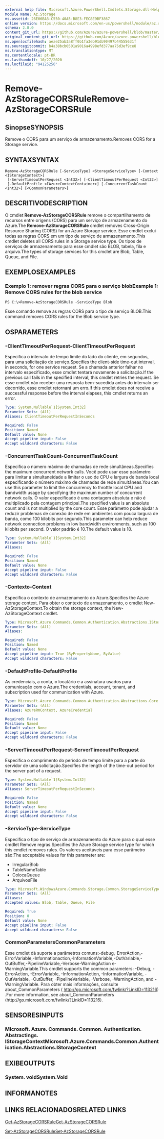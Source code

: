 ```yaml
---
external help file: Microsoft.Azure.PowerShell.Cmdlets.Storage.dll-Help.xml
Module Name: Az.Storage
ms.assetid: 26E06BA3-C550-40A5-B8E3-FEC8E9BF3867
online version: https://docs.microsoft.com/en-us/powershell/module/az.storage/remove-azstoragecorsrule
schema: 2.0.0
content_git_url: https://github.com/Azure/azure-powershell/blob/master/src/Storage/Storage.Management/help/Remove-AzStorageCORSRule.md
original_content_git_url: https://github.com/Azure/azure-powershell/blob/master/src/Storage/Storage.Management/help/Remove-AzStorageCORSRule.md
ms.openlocfilehash: aeae25ab3a8ff0b1fa3eb91db90497b44555631f
ms.sourcegitcommit: b4a38bcb0501a9016a4998efd377aa75d3ef9ce8
ms.translationtype: MT
ms.contentlocale: pt-BR
ms.lasthandoff: 10/27/2020
ms.locfileid: "94125256"
---
```

# <span data-ttu-id="88b4f-101">Remove-AzStorageCORSRule</span><span class="sxs-lookup"><span data-stu-id="88b4f-101">Remove-AzStorageCORSRule</span></span>

## <span data-ttu-id="88b4f-102">Sinopse</span><span class="sxs-lookup"><span data-stu-id="88b4f-102">SYNOPSIS</span></span>
<span data-ttu-id="88b4f-103">Remove o CORS para um serviço de armazenamento.</span><span class="sxs-lookup"><span data-stu-id="88b4f-103">Removes CORS for a Storage service.</span></span>

## <span data-ttu-id="88b4f-104">SYNTAX</span><span class="sxs-lookup"><span data-stu-id="88b4f-104">SYNTAX</span></span>

```
Remove-AzStorageCORSRule [-ServiceType] <StorageServiceType> [-Context <IStorageContext>]
 [-ServerTimeoutPerRequest <Int32>] [-ClientTimeoutPerRequest <Int32>]
 [-DefaultProfile <IAzureContextContainer>] [-ConcurrentTaskCount <Int32>] [<CommonParameters>]
```

## <span data-ttu-id="88b4f-105">DESCRITIVO</span><span class="sxs-lookup"><span data-stu-id="88b4f-105">DESCRIPTION</span></span>
<span data-ttu-id="88b4f-106">O cmdlet **Remove-AzStorageCORSRule** remove o compartilhamento de recursos entre origens (CORS) para um serviço de armazenamento do Azure.</span><span class="sxs-lookup"><span data-stu-id="88b4f-106">The **Remove-AzStorageCORSRule** cmdlet removes Cross-Origin Resource Sharing (CORS) for an Azure Storage service.</span></span>
<span data-ttu-id="88b4f-107">Esse cmdlet exclui todas as regras CORS em um tipo de serviço de armazenamento.</span><span class="sxs-lookup"><span data-stu-id="88b4f-107">This cmdlet deletes all CORS rules in a Storage service type.</span></span>
<span data-ttu-id="88b4f-108">Os tipos de serviços de armazenamento para esse cmdlet são BLOB, tabela, fila e arquivo.</span><span class="sxs-lookup"><span data-stu-id="88b4f-108">The types of storage services for this cmdlet are Blob, Table, Queue, and File.</span></span>

## <span data-ttu-id="88b4f-109">EXEMPLOS</span><span class="sxs-lookup"><span data-stu-id="88b4f-109">EXAMPLES</span></span>

### <span data-ttu-id="88b4f-110">Exemplo 1: remover regras CORS para o serviço blob</span><span class="sxs-lookup"><span data-stu-id="88b4f-110">Example 1: Remove CORS rules for the blob service</span></span>
```
PS C:\>Remove-AzStorageCORSRule -ServiceType Blob
```

<span data-ttu-id="88b4f-111">Esse comando remove as regras CORS para o tipo de serviço BLOB.</span><span class="sxs-lookup"><span data-stu-id="88b4f-111">This command removes CORS rules for the Blob service type.</span></span>

## <span data-ttu-id="88b4f-112">OS</span><span class="sxs-lookup"><span data-stu-id="88b4f-112">PARAMETERS</span></span>

### <span data-ttu-id="88b4f-113">-ClientTimeoutPerRequest</span><span class="sxs-lookup"><span data-stu-id="88b4f-113">-ClientTimeoutPerRequest</span></span>
<span data-ttu-id="88b4f-114">Especifica o intervalo de tempo limite do lado do cliente, em segundos, para uma solicitação de serviço.</span><span class="sxs-lookup"><span data-stu-id="88b4f-114">Specifies the client-side time-out interval, in seconds, for one service request.</span></span>
<span data-ttu-id="88b4f-115">Se a chamada anterior falhar no intervalo especificado, esse cmdlet tentará novamente a solicitação.</span><span class="sxs-lookup"><span data-stu-id="88b4f-115">If the previous call fails in the specified interval, this cmdlet retries the request.</span></span>
<span data-ttu-id="88b4f-116">Se esse cmdlet não receber uma resposta bem-sucedida antes do intervalo ser decorrido, esse cmdlet retornará um erro.</span><span class="sxs-lookup"><span data-stu-id="88b4f-116">If this cmdlet does not receive a successful response before the interval elapses, this cmdlet returns an error.</span></span>

```yaml
Type: System.Nullable`1[System.Int32]
Parameter Sets: (All)
Aliases: ClientTimeoutPerRequestInSeconds

Required: False
Position: Named
Default value: None
Accept pipeline input: False
Accept wildcard characters: False
```

### <span data-ttu-id="88b4f-117">-ConcurrentTaskCount</span><span class="sxs-lookup"><span data-stu-id="88b4f-117">-ConcurrentTaskCount</span></span>
<span data-ttu-id="88b4f-118">Especifica o número máximo de chamadas de rede simultâneas.</span><span class="sxs-lookup"><span data-stu-id="88b4f-118">Specifies the maximum concurrent network calls.</span></span>
<span data-ttu-id="88b4f-119">Você pode usar esse parâmetro para limitar a simultaneidade a limitar o uso de CPU e largura de banda local especificando o número máximo de chamadas de rede simultâneas.</span><span class="sxs-lookup"><span data-stu-id="88b4f-119">You can use this parameter to limit the concurrency to throttle local CPU and bandwidth usage by specifying the maximum number of concurrent network calls.</span></span>
<span data-ttu-id="88b4f-120">O valor especificado é uma contagem absoluta e não é multiplicado pela contagem principal.</span><span class="sxs-lookup"><span data-stu-id="88b4f-120">The specified value is an absolute count and is not multiplied by the core count.</span></span>
<span data-ttu-id="88b4f-121">Esse parâmetro pode ajudar a reduzir problemas de conexão de rede em ambientes com pouca largura de banda, como 100 kilobits por segundo.</span><span class="sxs-lookup"><span data-stu-id="88b4f-121">This parameter can help reduce network connection problems in low bandwidth environments, such as 100 kilobits per second.</span></span>
<span data-ttu-id="88b4f-122">O valor padrão é 10.</span><span class="sxs-lookup"><span data-stu-id="88b4f-122">The default value is 10.</span></span>

```yaml
Type: System.Nullable`1[System.Int32]
Parameter Sets: (All)
Aliases:

Required: False
Position: Named
Default value: None
Accept pipeline input: False
Accept wildcard characters: False
```

### <span data-ttu-id="88b4f-123">-Contexto</span><span class="sxs-lookup"><span data-stu-id="88b4f-123">-Context</span></span>
<span data-ttu-id="88b4f-124">Especifica o contexto de armazenamento do Azure.</span><span class="sxs-lookup"><span data-stu-id="88b4f-124">Specifies the Azure storage context.</span></span>
<span data-ttu-id="88b4f-125">Para obter o contexto de armazenamento, o cmdlet New-AzStorageContext.</span><span class="sxs-lookup"><span data-stu-id="88b4f-125">To obtain the storage context, the New-AzStorageContext cmdlet.</span></span>

```yaml
Type: Microsoft.Azure.Commands.Common.Authentication.Abstractions.IStorageContext
Parameter Sets: (All)
Aliases:

Required: False
Position: Named
Default value: None
Accept pipeline input: True (ByPropertyName, ByValue)
Accept wildcard characters: False
```

### <span data-ttu-id="88b4f-126">-DefaultProfile</span><span class="sxs-lookup"><span data-stu-id="88b4f-126">-DefaultProfile</span></span>
<span data-ttu-id="88b4f-127">As credenciais, a conta, o locatário e a assinatura usados para comunicação com o Azure.</span><span class="sxs-lookup"><span data-stu-id="88b4f-127">The credentials, account, tenant, and subscription used for communication with Azure.</span></span>

```yaml
Type: Microsoft.Azure.Commands.Common.Authentication.Abstractions.Core.IAzureContextContainer
Parameter Sets: (All)
Aliases: AzureRmContext, AzureCredential

Required: False
Position: Named
Default value: None
Accept pipeline input: False
Accept wildcard characters: False
```

### <span data-ttu-id="88b4f-128">-ServerTimeoutPerRequest</span><span class="sxs-lookup"><span data-stu-id="88b4f-128">-ServerTimeoutPerRequest</span></span>
<span data-ttu-id="88b4f-129">Especifica o comprimento do período de tempo limite para a parte do servidor de uma solicitação.</span><span class="sxs-lookup"><span data-stu-id="88b4f-129">Specifies the length of the time-out period for the server part of a request.</span></span>

```yaml
Type: System.Nullable`1[System.Int32]
Parameter Sets: (All)
Aliases: ServerTimeoutPerRequestInSeconds

Required: False
Position: Named
Default value: None
Accept pipeline input: False
Accept wildcard characters: False
```

### <span data-ttu-id="88b4f-130">-ServiceType</span><span class="sxs-lookup"><span data-stu-id="88b4f-130">-ServiceType</span></span>
<span data-ttu-id="88b4f-131">Especifica o tipo de serviço de armazenamento do Azure para o qual esse cmdlet Remove regras.</span><span class="sxs-lookup"><span data-stu-id="88b4f-131">Specifies the Azure Storage service type for which this cmdlet removes rules.</span></span>
<span data-ttu-id="88b4f-132">Os valores aceitáveis para esse parâmetro são:</span><span class="sxs-lookup"><span data-stu-id="88b4f-132">The acceptable values for this parameter are:</span></span>
- <span data-ttu-id="88b4f-133">Irregular</span><span class="sxs-lookup"><span data-stu-id="88b4f-133">Blob</span></span> 
- <span data-ttu-id="88b4f-134">TableName</span><span class="sxs-lookup"><span data-stu-id="88b4f-134">Table</span></span> 
- <span data-ttu-id="88b4f-135">Coloca</span><span class="sxs-lookup"><span data-stu-id="88b4f-135">Queue</span></span> 
- <span data-ttu-id="88b4f-136">Arquivos</span><span class="sxs-lookup"><span data-stu-id="88b4f-136">File</span></span>

```yaml
Type: Microsoft.WindowsAzure.Commands.Storage.Common.StorageServiceType
Parameter Sets: (All)
Aliases:
Accepted values: Blob, Table, Queue, File

Required: True
Position: 0
Default value: None
Accept pipeline input: False
Accept wildcard characters: False
```

### <span data-ttu-id="88b4f-137">CommonParameters</span><span class="sxs-lookup"><span data-stu-id="88b4f-137">CommonParameters</span></span>
<span data-ttu-id="88b4f-138">Esse cmdlet dá suporte a parâmetros comuns:-debug,-ErrorAction,-ErrorVariable,-Informationaction,-InformationVariable,-OutVariable,-OutBuffer,-PipelineVariable,-Verbose-WarningAction e-WarningVariable.</span><span class="sxs-lookup"><span data-stu-id="88b4f-138">This cmdlet supports the common parameters: -Debug, -ErrorAction, -ErrorVariable, -InformationAction, -InformationVariable, -OutVariable, -OutBuffer, -PipelineVariable, -Verbose, -WarningAction, and -WarningVariable.</span></span> <span data-ttu-id="88b4f-139">Para obter mais informações, consulte about_CommonParameters ( http://go.microsoft.com/fwlink/?LinkID=113216) .</span><span class="sxs-lookup"><span data-stu-id="88b4f-139">For more information, see about_CommonParameters (http://go.microsoft.com/fwlink/?LinkID=113216).</span></span>

## <span data-ttu-id="88b4f-140">SENSORES</span><span class="sxs-lookup"><span data-stu-id="88b4f-140">INPUTS</span></span>

### <span data-ttu-id="88b4f-141">Microsoft. Azure. Commands. Common. Authentication. Abstractings. IStorageContext</span><span class="sxs-lookup"><span data-stu-id="88b4f-141">Microsoft.Azure.Commands.Common.Authentication.Abstractions.IStorageContext</span></span>

## <span data-ttu-id="88b4f-142">EXIBE</span><span class="sxs-lookup"><span data-stu-id="88b4f-142">OUTPUTS</span></span>

### <span data-ttu-id="88b4f-143">System. void</span><span class="sxs-lookup"><span data-stu-id="88b4f-143">System.Void</span></span>

## <span data-ttu-id="88b4f-144">INFORMA</span><span class="sxs-lookup"><span data-stu-id="88b4f-144">NOTES</span></span>

## <span data-ttu-id="88b4f-145">LINKS RELACIONADOS</span><span class="sxs-lookup"><span data-stu-id="88b4f-145">RELATED LINKS</span></span>

[<span data-ttu-id="88b4f-146">Get-AzStorageCORSRule</span><span class="sxs-lookup"><span data-stu-id="88b4f-146">Get-AzStorageCORSRule</span></span>](./Get-AzStorageCORSRule.md)

[<span data-ttu-id="88b4f-147">Set-AzStorageCORSRule</span><span class="sxs-lookup"><span data-stu-id="88b4f-147">Set-AzStorageCORSRule</span></span>](./Set-AzStorageCORSRule.md)


